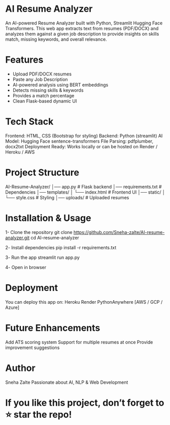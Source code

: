 # AI Resume Analyzer

An AI-powered Resume Analyzer built with Python, Streamlit Hugging Face Transformers.
This web app extracts text from resumes (PDF/DOCX) and analyzes them against a given job description to provide insights on skills match, missing keywords, and overall relevance.

# Features

- Upload PDF/DOCX resumes
- Paste any Job Description
- AI-powered analysis using BERT embeddings
- Detects missing skills & keywords
- Provides a match percentage
- Clean Flask-based dynamic UI

# Tech Stack

Frontend: HTML, CSS (Bootstrap for styling)
Backend: Python (streamlit)
AI Model: Hugging Face sentence-transformers
File Parsing: pdfplumber, docx2txt
Deployment Ready: Works locally or can be hosted on Render / Heroku / AWS

# Project Structure
AI-Resume-Analyzer/
│── app.py              # Flask backend
│── requirements.txt    # Dependencies
│── templates/
│    └── index.html     # Frontend UI
│── static/
│    └── style.css      # Styling
│── uploads/            # Uploaded resumes

# Installation & Usage

1- Clone the repository
git clone https://github.com/Sneha-zalte/AI-resume-analyzer.git
cd AI-resume-analyzer

2️- Install dependencies
pip install -r requirements.txt

3️- Run the app
streamlit run app.py

4️- Open in browser

# Deployment
You can deploy this app on:
Heroku
Render
PythonAnywhere
[AWS / GCP / Azure]

# Future Enhancements
Add ATS scoring system
Support for multiple resumes at once
Provide improvement suggestions

# Author
Sneha Zalte
Passionate about AI, NLP & Web Development

# If you like this project, don’t forget to ⭐ star the repo!
